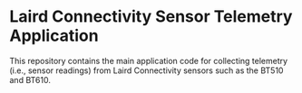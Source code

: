# Laird Connectivity Sensor Telemetry Application

This repository contains the main application code for collecting
telemetry (i.e., sensor readings) from Laird Connectivity sensors
such as the BT510 and BT610.
